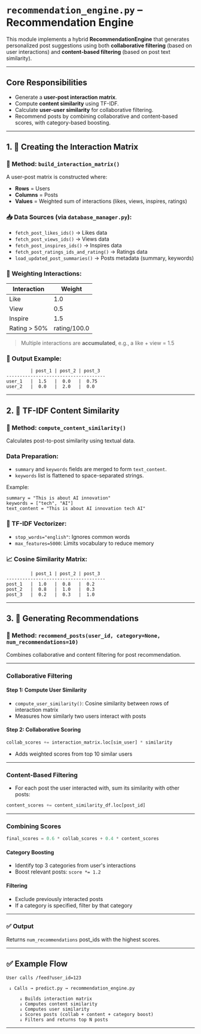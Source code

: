 
# `recommendation_engine.py` – Recommendation Engine

This module implements a hybrid **RecommendationEngine** that generates personalized post suggestions using both **collaborative filtering** (based on user interactions) and **content-based filtering** (based on post text similarity).

---

##  Core Responsibilities

* Generate a **user-post interaction matrix**.
* Compute **content similarity** using TF-IDF.
* Calculate **user-user similarity** for collaborative filtering.
* Recommend posts by combining collaborative and content-based scores, with category-based boosting.

---

## 1. 🧱 Creating the Interaction Matrix

### 📌 Method: `build_interaction_matrix()`

A user-post matrix is constructed where:

* **Rows** = Users
* **Columns** = Posts
* **Values** = Weighted sum of interactions (likes, views, inspires, ratings)

### 📥 Data Sources (via `database_manager.py`):

* `fetch_post_likes_ids()` → Likes data
* `fetch_post_views_ids()` → Views data
* `fetch_post_inspires_ids()` → Inspires data
* `fetch_post_ratings_ids_and_rating()` → Ratings data
* `load_updated_post_summaries()` → Posts metadata (summary, keywords)

### 🔢 Weighting Interactions:

| Interaction  | Weight       |
| ------------ | ------------ |
| Like         | 1.0          |
| View         | 0.5          |
| Inspire      | 1.5          |
| Rating > 50% | rating/100.0 |

> Multiple interactions are **accumulated**, e.g., a like + view = 1.5

### 🧮 Output Example:

```
         | post_1 | post_2 | post_3
-------------------------------------
user_1   |  1.5   |  0.0   |  0.75
user_2   |  0.0   |  2.0   |  0.0
```

---

## 2. 🧾 TF-IDF Content Similarity

### 📌 Method: `compute_content_similarity()`

Calculates post-to-post similarity using textual data.

###  Data Preparation:

* `summary` and `keywords` fields are merged to form `text_content`.
* `keywords` list is flattened to space-separated strings.

Example:

```
summary = "This is about AI innovation"
keywords = ["tech", "AI"]
text_content = "This is about AI innovation tech AI"
```

### 🔧 TF-IDF Vectorizer:

* `stop_words="english"`: Ignores common words
* `max_features=5000`: Limits vocabulary to reduce memory

### 📈 Cosine Similarity Matrix:

```
         | post_1 | post_2 | post_3
-------------------------------------
post_1   |  1.0   |  0.8   |  0.2
post_2   |  0.8   |  1.0   |  0.3
post_3   |  0.2   |  0.3   |  1.0
```

---

## 3. 🎯 Generating Recommendations

### 📌 Method: `recommend_posts(user_id, category=None, num_recommendations=10)`

Combines collaborative and content filtering for post recommendation.

---

###  Collaborative Filtering

#### Step 1: Compute User Similarity

* `compute_user_similarity()`: Cosine similarity between rows of interaction matrix
* Measures how similarly two users interact with posts

#### Step 2: Collaborative Scoring

```python
collab_scores += interaction_matrix.loc[sim_user] * similarity
```

* Adds weighted scores from top 10 similar users

---

###  Content-Based Filtering

* For each post the user interacted with, sum its similarity with other posts:

```python
content_scores += content_similarity_df.loc[post_id]
```

---

###  Combining Scores

```python
final_scores = 0.6 * collab_scores + 0.4 * content_scores
```

####  Category Boosting

* Identify top 3 categories from user's interactions
* Boost relevant posts: `score *= 1.2`

####  Filtering

* Exclude previously interacted posts
* If a category is specified, filter by that category

---

### ✅ Output

Returns `num_recommendations` post\_ids with the highest scores.

---

## ✅ Example Flow

```text
User calls /feed?user_id=123

 ↓ Calls → predict.py → recommendation_engine.py

     ↓ Builds interaction matrix
     ↓ Computes content similarity
     ↓ Computes user similarity
     ↓ Scores posts (collab + content + category boost)
     ↓ Filters and returns top N posts
```

---


